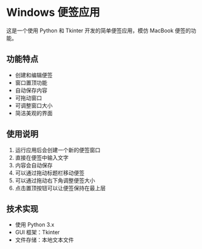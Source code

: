 # Windows 便签应用

这是一个使用 Python 和 Tkinter 开发的简单便签应用，模仿 MacBook 便签的功能。

## 功能特点

- 创建和编辑便签
- 窗口置顶功能
- 自动保存内容
- 可拖动窗口
- 可调整窗口大小
- 简洁美观的界面

## 使用说明

1. 运行应用后会创建一个新的便签窗口
2. 直接在便签中输入文字
3. 内容会自动保存
4. 可以通过拖动标题栏移动便签
5. 可以通过拖动右下角调整便签大小
6. 点击置顶按钮可以让便签保持在最上层

## 技术实现

- 使用 Python 3.x
- GUI 框架：Tkinter
- 文件存储：本地文本文件 